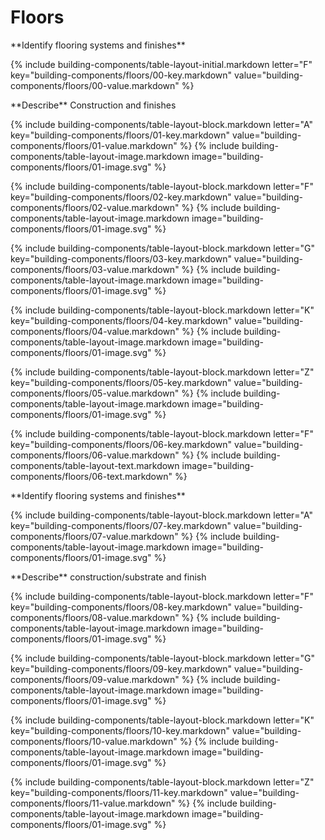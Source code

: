 <div data-role="collapsible" data-inset="false">
	<h1>Floors</h1>

<dl>

<div markdown="1" class="building-components-title">
<span class="transform-to-uppercase">**Identify flooring systems and finishes**</span>
</div>

{% include building-components/table-layout-initial.markdown letter="F" key="building-components/floors/00-key.markdown" value="building-components/floors/00-value.markdown" %}

<div markdown="1" class="building-components-title">
<span class="transform-to-uppercase">**Describe** Construction and finishes</span>
</div>

{% include building-components/table-layout-block.markdown letter="A" key="building-components/floors/01-key.markdown" value="building-components/floors/01-value.markdown" %}
{% include building-components/table-layout-image.markdown image="building-components/floors/01-image.svg" %}

{% include building-components/table-layout-block.markdown letter="F" key="building-components/floors/02-key.markdown" value="building-components/floors/02-value.markdown"  %}
{% include building-components/table-layout-image.markdown image="building-components/floors/01-image.svg" %}

{% include building-components/table-layout-block.markdown letter="G" key="building-components/floors/03-key.markdown" value="building-components/floors/03-value.markdown"  %}
{% include building-components/table-layout-image.markdown image="building-components/floors/01-image.svg" %}

{% include building-components/table-layout-block.markdown letter="K" key="building-components/floors/04-key.markdown" value="building-components/floors/04-value.markdown"  %}
{% include building-components/table-layout-image.markdown image="building-components/floors/01-image.svg" %}

{% include building-components/table-layout-block.markdown letter="Z" key="building-components/floors/05-key.markdown" value="building-components/floors/05-value.markdown"  %}
{% include building-components/table-layout-image.markdown image="building-components/floors/01-image.svg" %}

{% include building-components/table-layout-block.markdown letter="F" key="building-components/floors/06-key.markdown" value="building-components/floors/06-value.markdown"  %}
{% include building-components/table-layout-text.markdown image="building-components/floors/06-text.markdown" %}

<div markdown="1" class="building-components-title">
<span class="transform-to-uppercase">**Identify flooring systems and finishes**</span>
</div>

{% include building-components/table-layout-block.markdown letter="A" key="building-components/floors/07-key.markdown" value="building-components/floors/07-value.markdown"  %}
{% include building-components/table-layout-image.markdown image="building-components/floors/01-image.svg" %}

<div markdown="1" class="building-components-title">
<span class="transform-to-uppercase">**Describe** construction/substrate and finish</span>
</div>

{% include building-components/table-layout-block.markdown letter="F" key="building-components/floors/08-key.markdown" value="building-components/floors/08-value.markdown"  %}
{% include building-components/table-layout-image.markdown image="building-components/floors/01-image.svg" %}

{% include building-components/table-layout-block.markdown letter="G" key="building-components/floors/09-key.markdown" value="building-components/floors/09-value.markdown"  %}
{% include building-components/table-layout-image.markdown image="building-components/floors/01-image.svg" %}

{% include building-components/table-layout-block.markdown letter="K" key="building-components/floors/10-key.markdown" value="building-components/floors/10-value.markdown"  %}
{% include building-components/table-layout-image.markdown image="building-components/floors/01-image.svg" %}

{% include building-components/table-layout-block.markdown letter="Z" key="building-components/floors/11-key.markdown" value="building-components/floors/11-value.markdown"  %}
{% include building-components/table-layout-image.markdown image="building-components/floors/01-image.svg" %}

</dl>
</div>